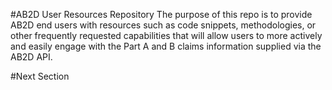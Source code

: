 #AB2D User Resources Repository
The purpose of this repo is to provide AB2D end users with resources such as code snippets, methodologies, or other frequently requested capabilities that will allow users to more actively and easily engage with the Part A and B claims information supplied via the AB2D API.

#Next Section